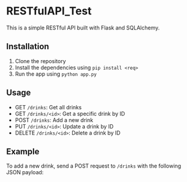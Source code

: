 # RESTfulAPI_Test

This is a simple RESTful API built with Flask and SQLAlchemy.

## Installation

1. Clone the repository
2. Install the dependencies using `pip install <req>`
3. Run the app using `python app.py`

## Usage

- GET `/drinks`: Get all drinks
- GET `/drinks/<id>`: Get a specific drink by ID
- POST `/drinks`: Add a new drink
- PUT `/drinks/<id>`: Update a drink by ID
- DELETE `/drinks/<id>`: Delete a drink by ID

## Example

To add a new drink, send a POST request to `/drinks` with the following JSON payload:
